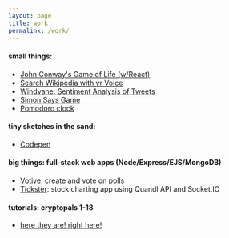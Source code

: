 ```yaml
---
layout: page
title: work
permalink: /work/
---
```


#### small things:

* [John Conway's Game of Life (w/React)](https://thmsdnnr.github.io/conwaygameoflife/)
* [Search Wikipedia with yr Voice](https://thmsdnnr.github.io/javascript30/day20/)
* [Windvane: Sentiment Analysis of Tweets](https://windvane.herokuapp.com/)
* [Simon Says Game](https://thmsdnnr.github.io/simonsays/)
* [Pomodoro clock](https://thmsdnnr.github.io/beefsteak/)

#### tiny sketches in the sand:
* [Codepen](https://codepen.io/thmsdnnr/pens/popular/)

#### big things: full-stack web apps (Node/Express/EJS/MongoDB)
* [Votive](https://votive.herokuapp.com): create and vote on polls
* [Tickster](https://tickster.herokuapp.com): stock charting app using Quandl API and Socket.IO

#### tutorials: cryptopals 1-18
* [here they are! right here!](https://thmsdnnr.github.io/blog/)
